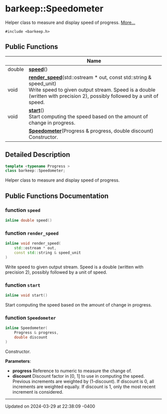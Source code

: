 # barkeep::Speedometer


Helper class to measure and display speed of progress.  [More...](#detailed-description)


`#include <barkeep.h>`

## Public Functions

<span class="api-table">

|                | Name           |
| -------------- | -------------- |
| <span class="codey"> double </span>|  <span class="codey">  **[speed](api/Classes/classbarkeep_1_1_speedometer.md#function-speed)**()</span> |
| <span class="codey"> void </span>|  <span class="codey">  **[render_speed](api/Classes/classbarkeep_1_1_speedometer.md#function-render_speed)**(std::ostream * out, const std::string & speed_unit)</span><br>Write speed to given output stream. Speed is a double (written with precision 2), possibly followed by a unit of speed.  |
| <span class="codey"> void </span>|  <span class="codey">  **[start](api/Classes/classbarkeep_1_1_speedometer.md#function-start)**()</span><br>Start computing the speed based on the amount of change in progress.  |
| <span class="codey"> </span>|  <span class="codey">  **[Speedometer](api/Classes/classbarkeep_1_1_speedometer.md#function-speedometer)**(Progress & progress, double discount)</span><br>Constructor.  |


</span>

## Detailed Description

```cpp
template <typename Progress >
class barkeep::Speedometer;
```

Helper class to measure and display speed of progress. 
## Public Functions Documentation

### function `speed`

```cpp
inline double speed()
```


### function `render_speed`

```cpp
inline void render_speed(
    std::ostream * out,
    const std::string & speed_unit
)
```

Write speed to given output stream. Speed is a double (written with precision 2), possibly followed by a unit of speed. 

### function `start`

```cpp
inline void start()
```

Start computing the speed based on the amount of change in progress. 

### function `Speedometer`

```cpp
inline Speedometer(
    Progress & progress,
    double discount
)
```

Constructor. 

**Parameters**: 

  * **progress** Reference to numeric to measure the change of. 
  * **discount** Discount factor in [0, 1] to use in computing the speed. Previous increments are weighted by (1-discount). If discount is 0, all increments are weighted equally. If discount is 1, only the most recent increment is considered. 


-------------------------------

Updated on 2024-03-29 at 22:38:09 -0400